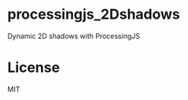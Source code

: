 processingjs_2Dshadows
======================

Dynamic 2D shadows with ProcessingJS


License
=======

MIT
